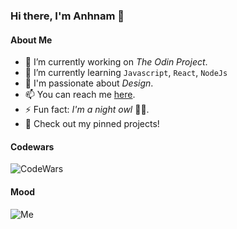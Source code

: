 ### Hi there, I'm **Anhnam** 👋 

#### About Me
- 🔭 I’m currently working on *The Odin Project*.
- 🌱 I’m currently learning `Javascript`, `React`, `NodeJs`
- 💖 I'm passionate about *Design*.
- 📫 You can reach me [here](https://www.linkedin.com/in/anhnam-le-giang-9121202a4/).
- ⚡ Fun fact: *I'm a night owl* 🌙🦉.
- 📝 Check out my pinned projects!

#### Codewars
![CodeWars](https://www.codewars.com/users/anlegi/badges/small?theme=light)

#### Mood
![Me](https://tenor.com/de/view/typing-laptop-cat-busy-cute-gif-5822667)
